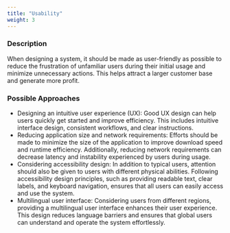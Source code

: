 ```yaml
---
title: "Usability"
weight: 3
---
```


### **Description**

When designing a system, it should be made as user-friendly as possible to reduce the frustration of unfamiliar users during their initial usage and minimize unnecessary actions. This helps attract a larger customer base and generate more profit.

### **Possible Approaches**

- Designing an intuitive user experience (UX): Good UX design can help users quickly get started and improve efficiency. This includes intuitive interface design, consistent workflows, and clear instructions.
- Reducing application size and network requirements: Efforts should be made to minimize the size of the application to improve download speed and runtime efficiency. Additionally, reducing network requirements can decrease latency and instability experienced by users during usage.
- Considering accessibility design: In addition to typical users, attention should also be given to users with different physical abilities. Following accessibility design principles, such as providing readable text, clear labels, and keyboard navigation, ensures that all users can easily access and use the system.
- Multilingual user interface: Considering users from different regions, providing a multilingual user interface enhances their user experience. This design reduces language barriers and ensures that global users can understand and operate the system effortlessly.